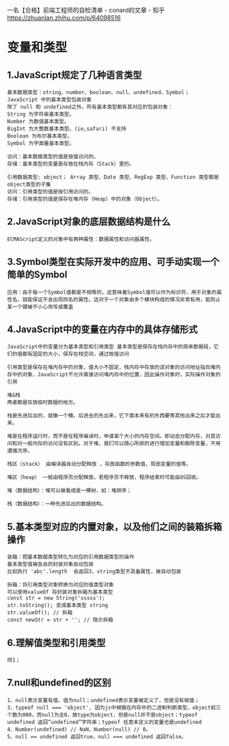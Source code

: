 一名【合格】前端工程师的自检清单 - conard的文章 - 知乎
https://zhuanlan.zhihu.com/p/64098516


# 变量和类型

## 1.JavaScript规定了几种语言类型
    基本数据类型：string、number、boolean、null、undefined、Symbol；
    JavaScript 中的基本类型包装对象
    除了 null 和 undefined之外，所有基本类型都有其对应的包装对象：
    String 为字符串基本类型。
    Number 为数值基本类型。
    BigInt 为大整数基本类型。(ie,safari) 不支持
    Boolean 为布尔基本类型。
    Symbol 为字面量基本类型。

    访问：基本数据类型的值是按值访问的。
    存储：基本类型的变量是存放在栈内存（Stack）里的。

    引用数据类型: object； Array 类型、Date 类型、RegExp 类型、Function 类型都是object类型的子集
    访问：引用类型的值是按引用访问的。
    存储：引用类型的值是保存在堆内存（Heap）中的对象（Object）。

## 2.JavaScript对象的底层数据结构是什么
    ECMAScript定义的对象中有两种属性：数据属性和访问器属性。


## 3.Symbol类型在实际开发中的应用、可手动实现一个简单的Symbol
    应用：由于每一个Symbol值都是不相等的，这意味着Symbol值可以作为标识符，用于对象的属性名，就能保证不会出现同名的属性。这对于一个对象由多个模块构成的情况非常有用，能防止某一个键被不小心改写或覆盖


## 4.JavaScript中的变量在内存中的具体存储形式
    JavaScript中的变量分为基本类型和引用类型 基本类型是保存在栈内存中的简单数据段，它们的值都有固定的大小，保存在栈空间，通过按值访问

    引用类型是保存在堆内存中的对象，值大小不固定，栈内存中存放的该对象的访问地址指向堆内存中的对象，JavaScript不允许直接访问堆内存中的位置，因此操作对象时，实际操作对象的引用

    堆&栈
    两者都是存放临时数据的地方。

    栈是先进后出的，就像一个桶，后进去的先出来，它下面本来有的东西要等其他出来之后才能出来。

    堆是在程序运行时，而不是在程序编译时，申请某个大小的内存空间。即动态分配内存，对其访问和对一般内存的访问没有区别。对于堆，我们可以随心所欲的进行增加变量和删除变量，不用遵循次序。

    栈区（stack） 由编译器自动分配释放 ，存放函数的参数值，局部变量的值等。

    堆区（heap） 一般由程序员分配释放，若程序员不释放，程序结束时可能由OS回收。

    堆（数据结构）：堆可以被看成是一棵树，如：堆排序；

    栈（数据结构）：一种先进后出的数据结构。

## 5.基本类型对应的内置对象，以及他们之间的装箱拆箱操作
    装箱：把基本数据类型转化为对应的引用数据类型的操作
    基本类型值被各自的封装对象自动包装
    比如执行 'abc'.length  会返回3，string类型不具备属性，被自动包装

    拆箱：将引用类型对象转换为对应的值类型对象
    可以使用valueOf 将封装对象拆箱为基本类型
    const str = new String('sssss');
    str.toString(); 变成基本类型 string
    str.valueOf(); // 拆箱
    const newStr = str + ''; // 隐示拆箱

## 6.理解值类型和引用类型
    同1；

## 7.null和undefined的区别
    1、null表示变量有值，值为null；undefined表示变量被定义了，但是没有赋值；
    3、typeof null === 'object', 因为js中根据在内存中的二进制判断类型，object前三个数为000，而null为全0，故type为object，但是null并不是object；typeof undefined 返回“undefined”字符串；typeof 任意未定义的变量也是undefined
    4、Number(undefined) // NaN，Number(null) // 0。
    5、null == undefined 返回true，null === undefined 返回false。
